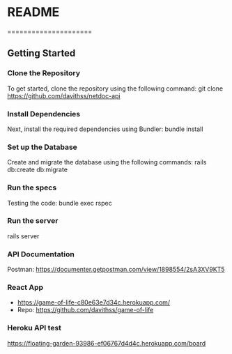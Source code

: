 # README
=====================

## Getting Started

### Clone the Repository

To get started, clone the repository using the following command: git clone https://github.com/davithss/netdoc-api

### Install Dependencies

Next, install the required dependencies using Bundler: bundle install

### Set up the Database

Create and migrate the database using the following commands: rails db:create db:migrate

### Run the specs

Testing the code: bundle exec rspec

### Run the server
rails server

### API Documentation
Postman: https://documenter.getpostman.com/view/1898554/2sA3XV9KT5

### React App
- https://game-of-life-c80e63e7d34c.herokuapp.com/
- Repo: https://github.com/davithss/game-of-life
### Heroku API test
https://floating-garden-93986-ef06767d4d4c.herokuapp.com/board
